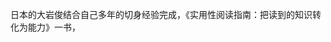 日本的大岩俊结合自己多年的切身经验完成，《实用性阅读指南：把读到的知识转化为能力》一书，
<!--stackedit_data:
eyJoaXN0b3J5IjpbMTE0NTkwNTAzMCwtODM1OTgzNDQ4LDc3Nz
k2NzkzMV19
-->